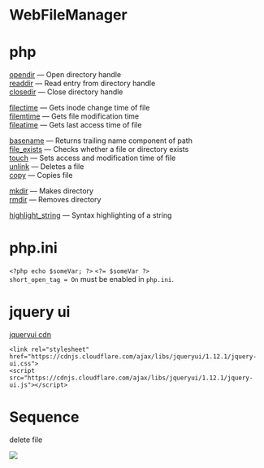 # WebFileManager

# php

[opendir](http://php.net/manual/en/function.opendir.php) — Open directory handle  
[readdir](http://php.net/manual/en/function.readdir.php) — Read entry from directory handle   
[closedir](http://php.net/manual/en/function.closedir.php)  — Close directory handle 

[filectime](http://php.net/manual/en/function.filectime.php) — Gets inode change time of file  
[filemtime](http://php.net/manual/en/function.filemtime.php) — Gets file modification time  
[fileatime](http://php.net/manual/en/function.fileatime.php) — Gets last access time of file

[basename](http://php.net/manual/en/function.basename.php) — Returns trailing name component of path  
[file_exists](http://php.net/manual/en/function.file-exists.php) — Checks whether a file or directory exists      
[touch](http://php.net/manual/en/function.touch.php) — Sets access and modification time of file  
[unlink](http://php.net/manual/en/function.unlink.php) — Deletes a file  
[copy](http://php.net/manual/en/function.copy.php) — Copies file

[mkdir](http://php.net/manual/en/function.mkdir.php) — Makes directory  
[rmdir](http://php.net/manual/en/function.rmdir.php) — Removes directory

[highlight_string](http://php.net/manual/en/function.highlight-string.php) — Syntax highlighting of a string

# php.ini

`<?php echo $someVar; ?>` `<?= $someVar ?>`  
`short_open_tag = On` must be enabled in `php.ini`.

# jquery ui

[jqueryui cdn](https://cdnjs.com/libraries/jqueryui)  

`<link rel="stylesheet" href="https://cdnjs.cloudflare.com/ajax/libs/jqueryui/1.12.1/jquery-ui.css">`  
`<script src="https://cdnjs.cloudflare.com/ajax/libs/jqueryui/1.12.1/jquery-ui.js"></script>`  



# Sequence

delete file 

![](http://www.plantuml.com/plantuml/img/LOqn3i8m34Ltdy9Z6SW1EdHaun0XTPI0wqHjAd5yx2e8kbYot_F_qFo3oSMiewQArmbzhUwvuOWpyN01wBkIB3Ez3sr4Bi6tNCIbbIB03rb2QDsoZ9jcQyxtgFneYxk4RjdSXREyhEzCLGzbMRJexy4phUrEc-aV)